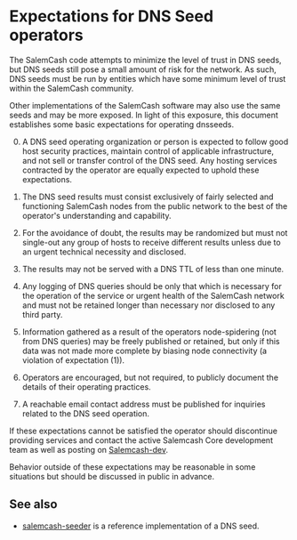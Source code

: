 Expectations for DNS Seed operators
====================================

The SalemCash code attempts to minimize the level of trust in DNS seeds,
but DNS seeds still pose a small amount of risk for the network.
As such, DNS seeds must be run by entities which have some minimum
level of trust within the SalemCash community.

Other implementations of the SalemCash software may also use the same
seeds and may be more exposed. In light of this exposure, this
document establishes some basic expectations for operating dnsseeds.

0. A DNS seed operating organization or person is expected to follow good
host security practices, maintain control of applicable infrastructure,
and not sell or transfer control of the DNS seed. Any hosting services
contracted by the operator are equally expected to uphold these expectations.

1. The DNS seed results must consist exclusively of fairly selected and
functioning SalemCash nodes from the public network to the best of the
operator's understanding and capability.

2. For the avoidance of doubt, the results may be randomized but must not
single-out any group of hosts to receive different results unless due to an
urgent technical necessity and disclosed.

3. The results may not be served with a DNS TTL of less than one minute.

4. Any logging of DNS queries should be only that which is necessary
for the operation of the service or urgent health of the SalemCash
network and must not be retained longer than necessary nor disclosed
to any third party.

5. Information gathered as a result of the operators node-spidering
(not from DNS queries) may be freely published or retained, but only
if this data was not made more complete by biasing node connectivity
(a violation of expectation (1)).

6. Operators are encouraged, but not required, to publicly document the
details of their operating practices.

7. A reachable email contact address must be published for inquiries
related to the DNS seed operation.

If these expectations cannot be satisfied the operator should
discontinue providing services and contact the active Salemcash
Core development team as well as posting on
[Salemcash-dev](https://lists.linuxfoundation.org/mailman/listinfo/SalemCash).

Behavior outside of these expectations may be reasonable in some
situations but should be discussed in public in advance.

See also
----------
- [salemcash-seeder](https://github.com/sipa/SalemCash-seeder) is a reference implementation of a DNS seed.
